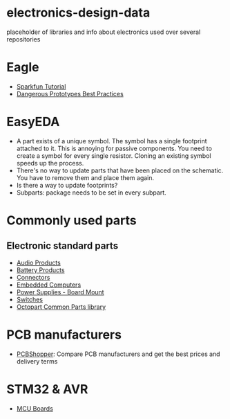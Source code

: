 # electronics-design-data
placeholder of libraries and info about electronics used over several repositories

# Eagle
* [Sparkfun Tutorial](https://www.sparkfun.com/tutorials/115)
* [Dangerous Prototypes Best Practices](http://dangerousprototypes.com/docs/Dangerous_Prototypes_Cadsoft_Eagle_style_guide_and_best_practices)

# EasyEDA
* A part exists of a unique symbol.  The symbol has a single footprint attached to it.  This is annoying for passive components.  You need to create a symbol for every single resistor.  Cloning an existing symbol speeds up the process.
* There's no way to update parts that have been placed on the schematic.  You have to remove them and place them again.
* Is there a way to update footprints?
* Subparts: package needs to be set in every subpart.

# Commonly used parts
## Electronic standard parts
* [Audio Products](../../wiki/Electronic-standard-parts-:-Audio-Products)
* [Battery Products](../../wiki/Electronic-standard-parts-:--Battery-Products)
* [Connectors](../../wiki/Electronic-standard-parts-:-Connectors)
* [Embedded Computers](../../wiki/Electronic-standard-parts-:--Embedded-Computers)
* [Power Supplies - Board Mount](../../wiki/Electronic-standard-parts-:--Power-Supplies---Board-Mount)
* [Switches](../../wiki/Electronic-standard-parts-:-switches)
* [Octopart Common Parts library](https://octopart.com/common-parts-library)

# PCB manufacturers
* [PCBShopper](http://pcbshopper.com/): Compare PCB manufacturers and get the best prices and delivery terms

# STM32 & AVR
* [MCU Boards](../../wiki)
